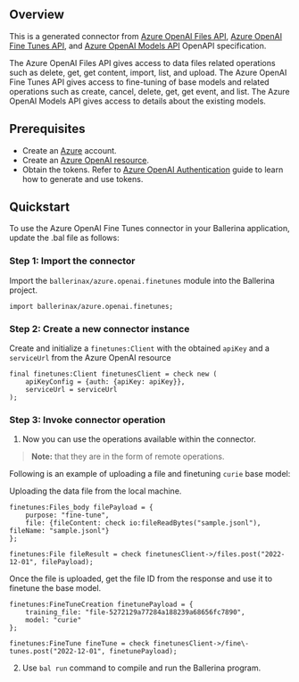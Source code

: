 ## Overview
This is a generated connector from [Azure OpenAI Files API](https://learn.microsoft.com/en-us/rest/api/cognitiveservices/azureopenaistable/files/),
[Azure OpenAI Fine Tunes API](https://learn.microsoft.com/en-us/rest/api/cognitiveservices/azureopenaistable/fine-tunes/), and
[Azure OpenAI Models API](https://learn.microsoft.com/en-us/rest/api/cognitiveservices/azureopenaistable/models/) OpenAPI specification.

The Azure OpenAI Files API gives access to data files related operations such as delete, get, get content, import, list, and upload. The Azure OpenAI Fine Tunes API gives access to fine-tuning of base models and related operations such as create, cancel, delete, get, get event, and list. The Azure OpenAI  Models API gives access to details about the existing models.

## Prerequisites
- Create an [Azure](https://azure.microsoft.com/en-us/features/azure-portal/) account.
- Create an [Azure OpenAI resource](https://learn.microsoft.com/en-us/azure/cognitive-services/openai/how-to/create-resource).
- Obtain the tokens. Refer to [Azure OpenAI Authentication](https://learn.microsoft.com/en-us/azure/cognitive-services/openai/reference#authentication) guide to learn how to generate and use tokens.

## Quickstart

To use the Azure OpenAI Fine Tunes connector in your Ballerina application, update the .bal file as follows:

### Step 1: Import the connector
Import the `ballerinax/azure.openai.finetunes` module into the Ballerina project.

```ballerina
import ballerinax/azure.openai.finetunes;
```

### Step 2: Create a new connector instance

Create and initialize a `finetunes:Client` with the obtained `apiKey` and a `serviceUrl` from the Azure OpenAI resource

```ballerina
final finetunes:Client finetunesClient = check new (
    apiKeyConfig = {auth: {apiKey: apiKey}},
    serviceUrl = serviceUrl
);
```

### Step 3: Invoke connector operation
1. Now you can use the operations available within the connector. 

>**Note:** that they are in the form of remote operations.

Following is an example of uploading a file and finetuning `curie` base model:

Uploading the data file from the local machine.

```ballerina
finetunes:Files_body filePayload = {
    purpose: "fine-tune",
    file: {fileContent: check io:fileReadBytes("sample.jsonl"), fileName: "sample.jsonl"}
};

finetunes:File fileResult = check finetunesClient->/files.post("2022-12-01", filePayload);
```

Once the file is uploaded, get the file ID from the response and use it to finetune the base model.

```ballerina
finetunes:FineTuneCreation finetunePayload = {
    training_file: "file-5272129a77284a188239a68656fc7890", 
    model: "curie"
};

finetunes:FineTune fineTune = check finetunesClient->/fine\-tunes.post("2022-12-01", finetunePayload);
```

2. Use `bal run` command to compile and run the Ballerina program.
